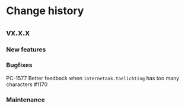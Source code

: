 # Change history

## vx.x.x

### New features


### Bugfixes
PC-1577 Better feedback when `internetaak.toelichting` has too many characters #1170

### Maintenance
